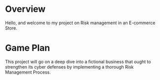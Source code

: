 # Overview
Hello, and welcome to my project on Risk management in an E-commerce Store.

# Game Plan
This project will go on a deep dive into a fictional business that ought to strengthen its cyber defenses by implementing a thorough Risk Management Process.
